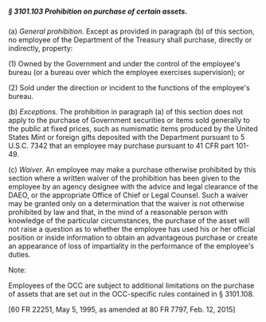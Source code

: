 ##### § 3101.103 Prohibition on purchase of certain assets. #####

(a) *General prohibition.* Except as provided in paragraph (b) of this section, no employee of the Department of the Treasury shall purchase, directly or indirectly, property:

(1) Owned by the Government and under the control of the employee's bureau (or a bureau over which the employee exercises supervision); or

(2) Sold under the direction or incident to the functions of the employee's bureau.

(b) *Exceptions.* The prohibition in paragraph (a) of this section does not apply to the purchase of Government securities or items sold generally to the public at fixed prices, such as numismatic items produced by the United States Mint or foreign gifts deposited with the Department pursuant to 5 U.S.C. 7342 that an employee may purchase pursuant to 41 CFR part 101-49.

(c) *Waiver.* An employee may make a purchase otherwise prohibited by this section where a written waiver of the prohibition has been given to the employee by an agency designee with the advice and legal clearance of the DAEO, or the appropriate Office of Chief or Legal Counsel. Such a waiver may be granted only on a determination that the waiver is not otherwise prohibited by law and that, in the mind of a reasonable person with knowledge of the particular circumstances, the purchase of the asset will not raise a question as to whether the employee has used his or her official position or inside information to obtain an advantageous purchase or create an appearance of loss of impartiality in the performance of the employee's duties.

Note:

Employees of the OCC are subject to additional limitations on the purchase of assets that are set out in the OCC-specific rules contained in § 3101.108.

[60 FR 22251, May 5, 1995, as amended at 80 FR 7797, Feb. 12, 2015]